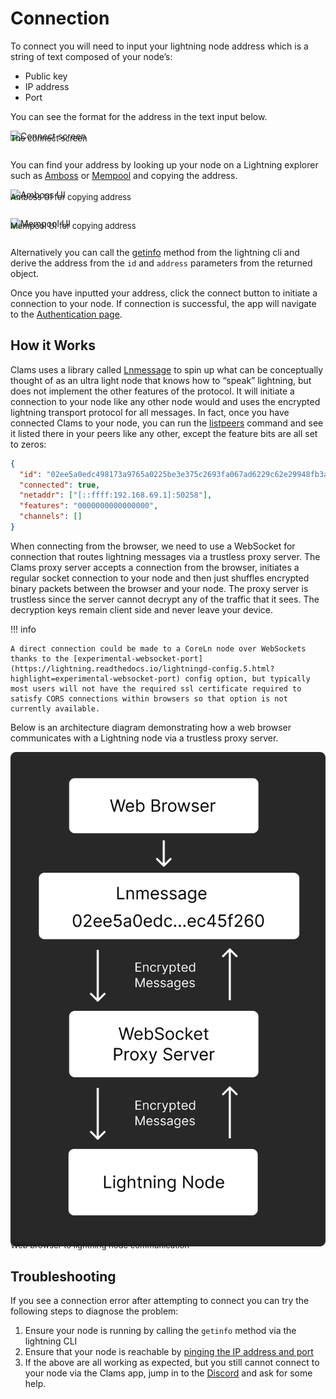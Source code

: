 # Connection

To connect you will need to input your lightning node address which is a string of text composed of your node’s:

- Public key
- IP address
- Port

You can see the format for the address in the text input below.

<img alt="Connect screen" src="../assets/connection.png">
<figcaption style='font-size: small; margin: -1em 0 2em 0;'>The connect screen</figcaption>

You can find your address by looking up your node on a Lightning explorer such as [Amboss](https://amboss.space/node/02df5ffe895c778e10f7742a6c5b8a0cefbe9465df58b92fadeb883752c8107c8f) or [Mempool](https://mempool.space/lightning/node/02df5ffe895c778e10f7742a6c5b8a0cefbe9465df58b92fadeb883752c8107c8f) and copying the address.

<img alt="Amboss UI" src="../assets/amboss-connect.png">
<figcaption style='font-size: small; margin: -1em 0 2em 0;'>Amboss UI for copying address</figcaption>

<img alt="Mempool UI" src="../assets/mempool-connect.png">
<figcaption style='font-size: small; margin: -1em 0 2em 0;'>Mempool UI for copying address</figcaption>

Alternatively you can call the [getinfo](https://lightning.readthedocs.io/lightning-getinfo.7.html) method from the lightning cli and derive the address from the `id` and `address` parameters from the returned object.

Once you have inputted your address, click the connect button to initiate a connection to your node. If connection is successful, the app will navigate to the [Authentication page](https://www.notion.so/Authentication-c40fb1abd68c463aa763788ecb64c191).

## How it Works

Clams uses a library called [Lnmessage](https://github.com/aaronbarnardsound/lnmessage) to spin up what can be conceptually thought of as an ultra light node that knows how to “speak” lightning, but does not implement the other features of the protocol. It will initiate a connection to your node like any other node would and uses the encrypted lightning transport protocol for all messages. In fact, once you have connected Clams to your node, you can run the [listpeers](https://lightning.readthedocs.io/lightning-listpeers.7.html) command and see it listed there in your peers like any other, except the feature bits are all set to zeros:

```json
{
  "id": "02ee5a0edc498173a9765a0225be3e375c2693fa067ad6229c62e29948fb3a9138",
  "connected": true,
  "netaddr": ["[::ffff:192.168.69.1]:50258"],
  "features": "0000000000000000",
  "channels": []
}
```

When connecting from the browser, we need to use a WebSocket for connection that routes lightning messages via a trustless proxy server. The Clams proxy server accepts a connection from the browser, initiates a regular socket connection to your node and then just shuffles encrypted binary packets between the browser and your node. The proxy server is trustless since the server cannot decrypt any of the traffic that it sees. The decryption keys remain client side and never leave your device.

!!! info

    A direct connection could be made to a CoreLn node over WebSockets thanks to the [experimental-websocket-port](https://lightning.readthedocs.io/lightningd-config.5.html?highlight=experimental-websocket-port) config option, but typically most users will not have the required ssl certificate required to satisfy CORS connections within browsers so that option is not currently available.

Below is an architecture diagram demonstrating how a web browser communicates with a Lightning node via a trustless proxy server.

<img alt="Architecture" src="../assets/connect-diagram.png">
<figcaption style='font-size: small; margin: -1em 0 2em 0;'>Web browser to lightning node communication</figcaption>

## Troubleshooting

If you see a connection error after attempting to connect you can try the following steps to diagnose the problem:

1. Ensure your node is running by calling the `getinfo` method via the lightning CLI
2. Ensure that your node is reachable by [pinging the IP address and port](https://blog.christian-schou.dk/how-to-ping-ip-and-port-from-windows-or-linux/)
3. If the above are all working as expected, but you still cannot connect to your node via the Clams app, jump in to the [Discord](https://discord.gg/eWfHuJZVaB) and ask for some help.
